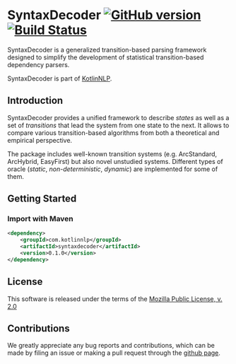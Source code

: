 # SyntaxDecoder [![GitHub version](https://badge.fury.io/gh/KotlinNLP%2FSyntaxDecoder.svg)](https://badge.fury.io/gh/KotlinNLP%2FSyntaxDecoder) [![Build Status](https://travis-ci.org/KotlinNLP/SyntaxDecoder.svg?branch=master)](https://travis-ci.org/KotlinNLP/SyntaxDecoder)

SyntaxDecoder is a generalized transition-based parsing framework designed to simplify the development of 
statistical transition-based dependency parsers.

SyntaxDecoder is part of [KotlinNLP](http://kotlinnlp.com/ "KotlinNLP").


## Introduction

SyntaxDecoder provides a unified framework to describe *states* as well as a set of *transitions* that lead the 
system from one state to the next.
It allows to compare various transition-based algorithms from both a theoretical and empirical perspective.

The package includes well-known transition systems (e.g. ArcStandard, ArcHybrid, EasyFirst) but also novel 
unstudied systems. Different types of oracle (*static*, *non-deterministic*, *dynamic*) are implemented for some of 
them.


## Getting Started

### Import with Maven

```xml
<dependency>
    <groupId>com.kotlinnlp</groupId>
    <artifactId>syntaxdecoder</artifactId>
    <version>0.1.0</version>
</dependency>
```


## License

This software is released under the terms of the
[Mozilla Public License, v. 2.0](https://mozilla.org/MPL/2.0/ "Mozilla Public License, v. 2.0")


## Contributions

We greatly appreciate any bug reports and contributions, which can be made by filing an issue or making a pull
request through the [github page](https://github.com/kotlinnlp/SyntaxDecoder "KotlinNLP - SyntaxDecoder on 
GitHub").
